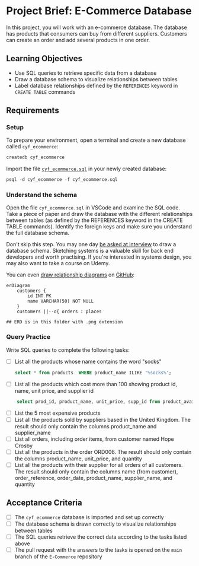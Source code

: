 # Project Brief: E-Commerce Database

In this project, you will work with an e-commerce database. The database has products that consumers can buy from different suppliers. Customers can create an order and add several products in one order.

## Learning Objectives

- Use SQL queries to retrieve specific data from a database
- Draw a database schema to visualize relationships between tables
- Label database relationships defined by the `REFERENCES` keyword in `CREATE TABLE` commands

## Requirements

### Setup

To prepare your environment, open a terminal and create a new database called `cyf_ecommerce`:

```sql
createdb cyf_ecommerce
```

Import the file [`cyf_ecommerce.sql`](./cyf_ecommerce.sql) in your newly created database:

```sql
psql -d cyf_ecommerce -f cyf_ecommerce.sql
```

### Understand the schema

Open the file `cyf_ecommerce.sql` in VSCode and examine the SQL code. Take a piece of paper and draw the database with the different relationships between tables (as defined by the REFERENCES keyword in the CREATE TABLE commands). Identify the foreign keys and make sure you understand the full database schema.

Don't skip this step. You may one day [be asked at interview](https://monzo.com/blog/2022/03/23/demystifying-the-backend-engineering-interview-process) to draw a database schema. Sketching systems is a valuable skill for back end developers and worth practising. If you're interested in systems design, you may also want to take a course on Udemy.

You can even [draw relationship diagrams](https://mermaid.js.org/syntax/entityRelationshipDiagram.html) on [GitHub](https://docs.github.com/en/get-started/writing-on-github/working-with-advanced-formatting/creating-diagrams):

```mermaid
erDiagram
    customers {
        id INT PK
        name VARCHAR(50) NOT NULL
    }
    customers ||--o{ orders : places
```
    ## ERD is in this folder with .png extension

### Query Practice

Write SQL queries to complete the following tasks:

- [ ] List all the products whose name contains the word "socks"
    ```sql
    select * from products  WHERE product_name ILIKE '%socks%';
    ```
- [ ] List all the products which cost more than 100 showing product id, name, unit price, and supplier id
```sql
    select prod_id, product_name, unit_price, supp_id from product_availability join products on prod_id = id where unit_price > 100;
```
- [ ] List the 5 most expensive products
- [ ] List all the products sold by suppliers based in the United Kingdom. The result should only contain the columns product_name and supplier_name
- [ ] List all orders, including order items, from customer named Hope Crosby
- [ ] List all the products in the order ORD006. The result should only contain the columns product_name, unit_price, and quantity
- [ ] List all the products with their supplier for all orders of all customers. The result should only contain the columns name (from customer), order_reference, order_date, product_name, supplier_name, and quantity

## Acceptance Criteria

- [ ] The `cyf_ecommerce` database is imported and set up correctly
- [ ] The database schema is drawn correctly to visualize relationships between tables
- [ ] The SQL queries retrieve the correct data according to the tasks listed above
- [ ] The pull request with the answers to the tasks is opened on the `main` branch of the `E-Commerce` repository
